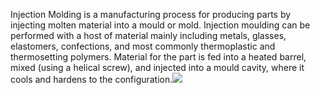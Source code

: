 Injection Molding is a manufacturing process for producing parts by injecting molten material into a mould or mold. Injection moulding can be performed with a host of material mainly including metals, glasses, elastomers, confections, and most commonly thermoplastic and thermosetting polymers. Material for the part is fed into a heated barrel, mixed (using a helical screw), and injected into a mould cavity, where it cools and hardens to the configuration.![](../../330px-Rocker_bogie.gif)